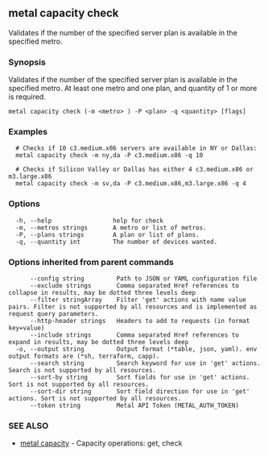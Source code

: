 ## metal capacity check

Validates if the number of the specified server plan is available in the specified metro.

### Synopsis

Validates if the number of the specified server plan is available in the specified metro. At least one metro and one plan, and quantity of 1 or more is required.

```
metal capacity check (-m <metro> ) -P <plan> -q <quantity> [flags]
```

### Examples

```
  # Checks if 10 c3.medium.x86 servers are available in NY or Dallas:
  metal capacity check -m ny,da -P c3.medium.x86 -q 10
  
  # Checks if Silicon Valley or Dallas has either 4 c3.medium.x86 or m3.large.x86
  metal capacity check -m sv,da -P c3.medium.x86,m3.large.x86 -q 4
```

### Options

```
  -h, --help                 help for check
  -m, --metros strings       A metro or list of metros.
  -P, --plans strings        A plan or list of plans.
  -q, --quantity int         The number of devices wanted.
```

### Options inherited from parent commands

```
      --config string         Path to JSON or YAML configuration file
      --exclude strings       Comma separated Href references to collapse in results, may be dotted three levels deep
      --filter stringArray    Filter 'get' actions with name value pairs. Filter is not supported by all resources and is implemented as request query parameters.
      --http-header strings   Headers to add to requests (in format key=value)
      --include strings       Comma separated Href references to expand in results, may be dotted three levels deep
  -o, --output string         Output format (*table, json, yaml). env output formats are (*sh, terraform, capp).
      --search string         Search keyword for use in 'get' actions. Search is not supported by all resources.
      --sort-by string        Sort fields for use in 'get' actions. Sort is not supported by all resources.
      --sort-dir string       Sort field direction for use in 'get' actions. Sort is not supported by all resources.
      --token string          Metal API Token (METAL_AUTH_TOKEN)
```

### SEE ALSO

* [metal capacity](metal_capacity.md)	 - Capacity operations: get, check

